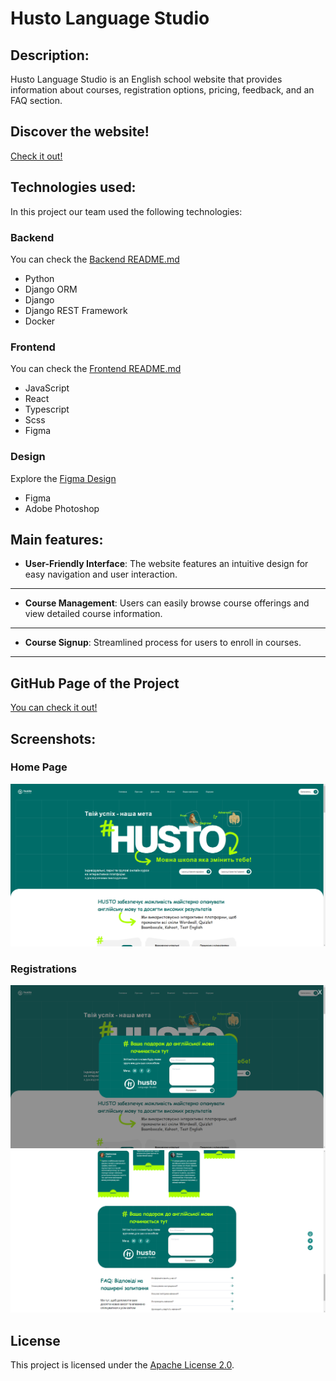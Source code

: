 # Husto Language Studio


## Description:
Husto Language Studio is an English school website that provides information about courses, registration options, pricing, feedback, and an FAQ section.

## Discover the website!
[Check it out!](https://husto-language-studio-frontend.onrender.com/)


## Technologies used:
In this project our team used the following technologies:

### Backend
You can check the [Backend README.md](backend/README.md)
- Python
- Django ORM
- Django
- Django REST Framework
- Docker

### Frontend
You can check the [Frontend README.md](frontend/README.md)
- JavaScript
- React
- Typescript
- Scss
- Figma

### Design
Explore the [Figma Design](https://www.figma.com/design/driXkAJFNb7fWjbvXJnsAh/Husto-language-school?node-id=0-1&t=xlzbrgMUzBRIj85F-1)
- Figma
- Adobe Photoshop


## Main features:
- **User-Friendly Interface**:
  The website features an intuitive design for easy navigation and user interaction.
---

- **Course Management**:
  Users can easily browse course offerings and view detailed course information.
---

- **Course Signup**:
  Streamlined process for users to enroll in courses.
---

## GitHub Page of the Project
[You can check it out!](https://team94mate.github.io/husto_language_studio/)


## Screenshots:
### Home Page
![Home Page](screenshots/home_page.png)

### Registrations
![Registration Form - Upper Section](screenshots/upper_registration_form.png)
![Registration Form - Main Section](screenshots/main_registration_form.png)


## License
This project is licensed under the [Apache License 2.0](LICENSE).
